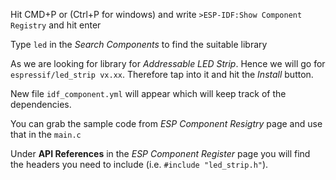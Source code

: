 Hit CMD+P or (Ctrl+P for windows) and write `>ESP-IDF:Show Component Registry` and hit enter       
     
Type `led` in the _Search Components_ to find the suitable library      

As we are looking for library for _Addressable LED Strip_. Hence we will go for `espressif/led_strip vx.xx`. Therefore tap into it and hit the _Install_ button.    

New file `idf_component.yml` will appear which will keep track of the dependencies.  

You can grab the sample code from _ESP Component Resigtry_ page and use that in the `main.c`     

Under **API References** in the _ESP Component Register_ page you will find the headers you need to include (i.e. `#include "led_strip.h"`).                  

